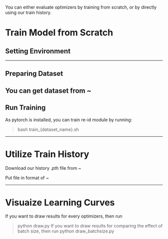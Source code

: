 You can either evaluate optimizers by training from scratch, or by directly using our train history.
# Train Model from Scratch
## Setting Environment

---
## Preparing Dataset
You can get dataset from ~
---
## Run Training
As pytorch is installed, you can train re-id module by running:

> bash train_{dataset_name}.sh
---

# Utilize Train History
Download our history .pth file from ~

Put file in format of ~

---
# Visuaize Learning Curves
If you want to draw results for every optimizers, then run
> python draw.py
If you want to draw results for comparing the effect of batch size, then run
> python draw_batchsize.py
